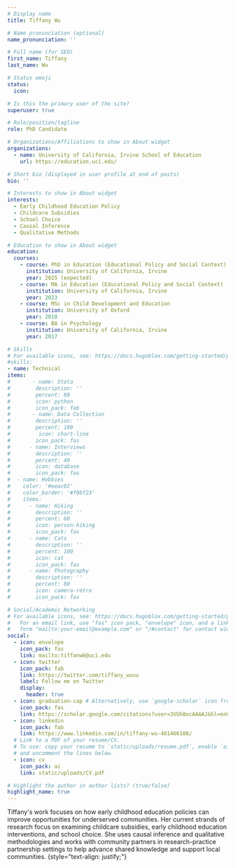 ```yaml
---
# Display name
title: Tiffany Wu

# Name pronunciation (optional)
name_pronunciation: ''

# Full name (for SEO)
first_name: Tiffany
last_name: Wu

# Status emoji
status:
  icon: 

# Is this the primary user of the site?
superuser: true

# Role/position/tagline
role: PhD Candidate

# Organizations/Affiliations to show in About widget
organizations:
  - name: University of California, Irvine School of Education
    url: https://education.uci.edu/

# Short bio (displayed in user profile at end of posts)
bio: ''

# Interests to show in About widget
interests:
  - Early Childhood Education Policy
  - Childcare Subsidies
  - School Choice
  - Causal Inference
  - Qualitative Methods

# Education to show in About widget
education:
  courses:
    - course: PhD in Education (Educational Policy and Social Context)
      institution: University of California, Irvine
      year: 2025 (expected)
    - course: MA in Education (Educational Policy and Social Context)
      institution: University of California, Irvine
      year: 2023
    - course: MSc in Child Development and Education
      institution: University of Oxford
      year: 2018
    - course: BA in Psychology
      institution: University of California, Irvine
      year: 2017

# Skills
# For available icons, see: https://docs.hugoblox.com/getting-started/page-builder/#icons
#skills:
- name: Technical
items:
#       - name: Stata
#        description: ''
#        percent: 80
#        icon: python
#        icon_pack: fab
#       - name: Data Collection
#        description: ''
#        percent: 100
#         icon: chart-line
#        icon_pack: fas
#      - name: Interviews
#        description: ''
#        percent: 40
#        icon: database
#        icon_pack: fas
#  - name: Hobbies
#    color: '#eeac02'
#    color_border: '#f0bf23'
#    items:
#      - name: Hiking
#        description: ''
#        percent: 60
#        icon: person-hiking
#        icon_pack: fas
#      - name: Cats
#        description: ''
#        percent: 100
#        icon: cat
#        icon_pack: fas
#      - name: Photography
#        description: ''
#        percent: 80
#        icon: camera-retro
#        icon_pack: fas

# Social/Academic Networking
# For available icons, see: https://docs.hugoblox.com/getting-started/page-builder/#icons
#   For an email link, use "fas" icon pack, "envelope" icon, and a link in the
#   form "mailto:your-email@example.com" or "/#contact" for contact widget.
social:
  - icon: envelope
    icon_pack: fas
    link: mailto:tiffanw6@uci.edu
  - icon: twitter
    icon_pack: fab
    link: https://twitter.com/tiffany_wuuu
    label: Follow me on Twitter
    display:
      header: true
  - icon: graduation-cap # Alternatively, use `google-scholar` icon from `ai` icon pack
    icon_pack: fas
    link: https://scholar.google.com/citations?user=3VUh8ocAAAAJ&hl=en&authuser=1
  - icon: linkedin
    icon_pack: fab
    link: https://www.linkedin.com/in/tiffany-wu-461466108/
  # Link to a PDF of your resume/CV.
  # To use: copy your resume to `static/uploads/resume.pdf`, enable `ai` icons in `params.yaml`,
  # and uncomment the lines below.
  - icon: cv
    icon_pack: ai
    link: static/uploads/CV.pdf

# Highlight the author in author lists? (true/false)
highlight_name: true
---
```


Tiffany's work focuses on how early childhood education policies can improve opportunities for underserved communities. Her current strands of research focus on examining childcare subsidies, early childhood education interventions, and school choice. She uses causal inference and qualitative methodologies and works with community partners in research-practice partnership settings to help advance shared knowledge and support local communities.
{style="text-align: justify;"}
